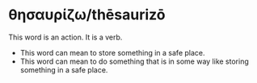 # θησαυρίζω/thēsaurizō

This word is an action. It is a verb.

* This word can mean to store something in a safe place.
* This word can mean to do something that is in some way like storing something in a safe place.
